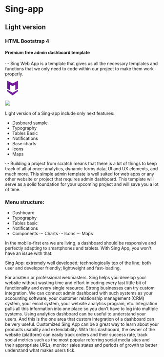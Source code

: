 
# Sing-app

## Light version
### HTML Bootstrap 4

#### Premium free admin dashboard template

⋅⋅⋅ Sing Web App is a template that gives us all the necessary templates and functions that we only need to code within our project to make them work properly. 

![free admin dashboard](https://github.com/adam-p/markdown-here/raw/master/src/common/images/icon48.png "Logo Title Text 1")

![](https://user-images.githubusercontent.com/36201579/40049395-5d2d5ec4-583d-11e8-9b82-16356251c5b9.png)

Light version of a Sing-app include only next features:
* Dasboard sample
* Typography
* Tables Basic
* Notifications
* Base charts
* Icons
* Maps


⋅⋅⋅ Building a project from scratch means that there is a lot of things to keep track of all at once: analytics, dynamic forms data, UI and UX elements, and much more. This simple admin template is well suited for web apps or any other website or project that requires admin dashboard. This template will serve as a solid foundation for your upcoming project and will save you a lot of time.

### Menu structure:
* Dashboard
* Typography
* Tables basic
* Notifications
* Components
⋅⋅⋅ Charts
⋅⋅⋅ Icons
⋅⋅⋅ Maps


In the mobile-first era we are living, a dashboard should be responsive and perfectly adapting to smartphones and tablets. With Sing App, you won't have an issue with that.

Sing App:
extremely well developed;
technologically top of the line;
both user and developer friendly;
lightweight and fast-loading.

For amateur or professional webmasters.
Sing helps you develop your website without wasting time and effort in coding every last little bit of functionality and every single resource.
Strong businesses can try custom integration. We can connect admin dashboard with such systems as your accounting software, your customer relationship management (CRM) system, your email system, your website analytics program, etc. Integration pulls all this information into one place so you don't have to log into multiple systems.
Using analytics dashboard can be useful to understand your users. And this is the one area that custom integration of a dashboard can be very useful. Customized Sing App can be a great way to learn about your products usability and extendability. With this dashboard, the owner of the website (platform) can easily track orders and their success rate, track social metrics such as the most popular referring social media sites and their appropriate URLs, monitor sales states and periods of growth to better understand what makes users tick.
